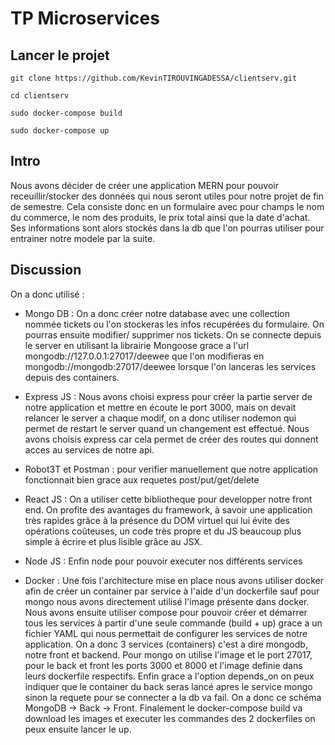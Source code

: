# TP Microservices
## Lancer le projet
`git clone https://github.com/KevinTIROUVINGADESSA/clientserv.git  `

`cd clientserv  `

`sudo docker-compose build`  

`sudo docker-compose up`

## Intro

Nous avons décider de créer une application MERN pour pouvoir receuillir/stocker des données qui nous seront utiles pour notre projet de fin de semestre. Cela consiste donc en un formulaire avec pour champs le nom du commerce, le nom des produits, le prix total ainsi que la date d'achat. Ses informations sont alors stockés dans la db que l'on pourras utiliser pour entrainer notre modele par la suite.
## Discussion
On a donc utilisé : 

- Mongo DB : On a donc créer notre database avec une collection nommée tickets ou l'on stockeras les infos recupérées du formulaire. On pourras ensuite modifier/ supprimer nos tickets. On se connecte depuis le server en utilisant la librairie Mongoose grace a l'url mongodb://127.0.0.1:27017/deewee que l'on modifieras en mongodb://mongodb:27017/deewee lorsque l'on lanceras les services depuis des containers.

- Express JS : Nous avons choisi express pour créer la partie server de notre application et mettre en écoute le port 3000, mais on devait relancer le server a chaque modif, on a donc utiliser nodemon qui permet de restart le server quand un changement est effectué. Nous avons choisis express car cela permet de créer des routes qui donnent acces au services de notre api.

- Robot3T et Postman : pour verifier manuellement que notre application fonctionnait bien grace aux requetes post/put/get/delete

- React JS : On a utiliser cette bibliotheque pour developper notre front end. On profite des avantages du framework, à savoir une application très rapides grâce à la présence du DOM virtuel qui lui évite des opérations coûteuses, un code très propre et du JS beaucoup plus simple à écrire et plus lisible grâce au JSX.

- Node JS : Enfin node pour pouvoir executer nos différents services

- Docker : Une fois l'architecture mise en place nous avons utiliser docker afin de créer un container par service à l'aide d'un dockerfile sauf pour mongo nous avons directement utilisé l'image présente dans docker. Nous avons ensuite utiliser compose pour pouvoir créer et démarrer tous les services à partir d'une seule commande (build + up) grace a un fichier YAML qui nous permettait de configurer les services de notre application. On a donc 3 services (containers) c'est a dire mongodb, notre front et backend. Pour mongo on utilise l'image et le port 27017, pour le back et front les ports 3000 et 8000 et l'image definie dans leurs dockerfile respectifs. Enfin grace a l'option depends_on on peux indiquer que le container du back seras lancé apres le service mongo sinon la requete pour se connecter a la db va fail. On a donc ce schéma MongoDB -> Back -> Front. Finalement le docker-compose build va download les images et executer les commandes des 2 dockerfiles on peux ensuite lancer le up.
